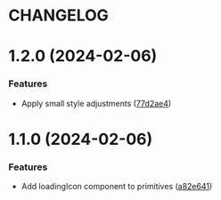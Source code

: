 # CHANGELOG

# 1.2.0 (2024-02-06)


### Features

* Apply small style adjustments ([77d2ae4](https://github.com/SUI-Components/sui-components/commit/77d2ae463ffe0ee597925fbd794237419ffeb5c5))



# 1.1.0 (2024-02-06)


### Features

* Add loadingIcon component to primitives ([a82e641](https://github.com/SUI-Components/sui-components/commit/a82e64128442dcd5c01c6a4b7e73cdd64c067d04))